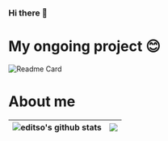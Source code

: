 ### Hi there 👋

<!--
**editso/editso** is a ✨ _special_ ✨ repository because its `README.md` (this file) appears on your GitHub profile.

Here are some ideas to get you started:

- 🔭 I’m currently working on ...
- 🌱 I’m currently learning ...
- 👯 I’m looking to collaborate on ...
- 🤔 I’m looking for help with ...
- 💬 Ask me about ...
- 📫 How to reach me: ...
- 😄 Pronouns: ...
- ⚡ Fun fact: ...
-->
# My ongoing project 😊
![Readme Card](https://github-readme-stats.vercel.app/api/pin/?username=editso&repo=fuso)

# About me
| <img align="center" src="https://github-readme-stats.vercel.app/api?username=editso&show_icons=true&include_all_commits=true&theme=buefy&hide_border=true" alt="editso's github stats" /> | <img align="center" src="https://github-readme-stats.vercel.app/api/top-langs/?username=editso&layout=compact&theme=buefy&hide_border=true" /> |
| ------------- | ------------- |
